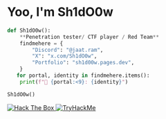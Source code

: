 # Yoo, I'm Sh1dO0w 

```python
def Sh1dO0w():
    **Penetration tester/ CTF player / Red Team**
    findmehere = {
        "Discord": "@jaat.ram",
        "X": "x.com/Sh1dO0w",
        "Portfolio": "sh1d00w.pages.dev",
    }
   for portal, identity in findmehere.items():
    print(f"🔗 {portal:<9}: {identity}")

Sh1dO0w()
```

<p align="left">
  <a href="https://app.hackthebox.com/profile/2127952" target="_blank">
    <img src="https://img.shields.io/badge/Hack%20The%20Box-111111?style=for-the-badge&logo=hackthebox&logoColor=9FEF00" alt="Hack The Box" />
  </a>
  <a href="https://tryhackme.com/p/Sh1dO0w" target="_blank">
    <img src="https://img.shields.io/badge/TryHackMe-212C42?style=for-the-badge&logo=tryhackme&logoColor=white" alt="TryHackMe" />
  </a>
</p>
